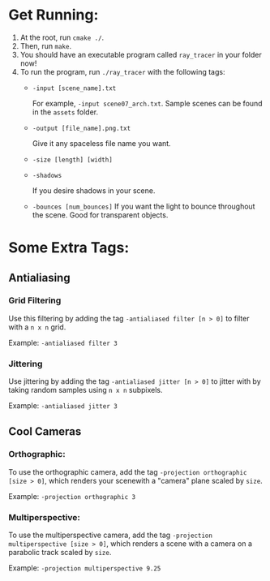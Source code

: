 # Get Running:
1. At the root, run `cmake ./`.
2. Then, run `make`.
3. You should have an executable program called `ray_tracer` in your folder now!
4. To run the program, run `./ray_tracer` with the following tags:
    - `-input [scene_name].txt`
    
        For example, `-input scene07_arch.txt`. Sample scenes can be found in the `assets` folder.

    - `-output [file_name].png.txt`
        
        Give it any spaceless file name you want.

    - `-size [length] [width]`
    - `-shadows`

        If you desire shadows in your scene.
    - `-bounces [num_bounces]`
        If you want the light to bounce throughout the scene. Good for transparent objects.

# Some Extra Tags:
## Antialiasing
### Grid Filtering
Use this filtering by adding the tag `-antialiased filter [n > 0]` to filter with a `n x n` grid.

Example: `-antialiased filter 3`

### Jittering
Use jittering by adding the tag `-antialiased jitter [n > 0]` to jitter with by taking random samples using `n x n` subpixels.

Example: `-antialiased jitter 3`

## Cool Cameras
### Orthographic:
To use the orthographic camera, add the tag `-projection orthographic [size > 0]`, which renders your scenewith a "camera" plane scaled by `size`.

Example: `-projection orthographic 3`

### Multiperspective:
 To use the multiperspective camera, add the tag `-projection multiperspective [size > 0]`, which renders a scene with a camera on a parabolic track scaled by `size`.
 
 Example: `-projection multiperspective 9.25`